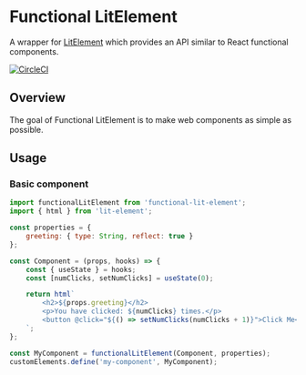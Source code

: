 # Functional LitElement
A wrapper for [LitElement](https://github.com/Polymer/lit-element) which provides an API similar to React functional components. 

[![CircleCI](https://circleci.com/gh/evtaylor/functional-lit-element.svg?style=svg)](https://circleci.com/gh/evtaylor/functional-lit-element)


## Overview
The goal of Functional LitElement is to make web components as simple as possible.

## Usage
### Basic component
```js
import functionalLitElement from 'functional-lit-element';
import { html } from 'lit-element';

const properties = {
    greeting: { type: String, reflect: true }
};

const Component = (props, hooks) => {
    const { useState } = hooks;
    const [numClicks, setNumClicks] = useState(0);

    return html`
        <h2>${props.greeting}</h2>
        <p>You have clicked: ${numClicks} times.</p>
        <button @click="${() => setNumClicks(numClicks + 1)}">Click Me</button>
    `;
};

const MyComponent = functionalLitElement(Component, properties);
customElements.define('my-component', MyComponent);
```